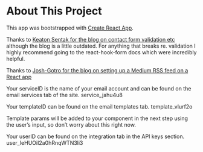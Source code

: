 # About This Project

This app was bootstrapped with [Create React App](https://github.com/facebook/create-react-app).

Thanks to [Keaton Sentak for the blog on contact form validation etc](https://medium.com/weekly-webtips/simple-react-contact-form-without-back-end-9fa06eff52d9) although the blog is a little outdated. For anything that breaks re. validation I highly recommend going to the react-hook-form docs which were incredibly helpful.

Thanks to [Josh-Gotro for the blog on setting up a Medium RSS feed on a React app](https://javascript.plainenglish.io/how-to-stream-a-medium-blog-to-your-react-js-portfolio-9d62de41916e)
  


  Your serviceID is the name of your email account and can be found on the email services tab of the site. 
  service_jahu4u8


Your templateID can be found on the email templates tab. 
template_vlurf2o


Template params will be added to your component in the next step using the user’s input, so don’t worry about this right now.


Your userID can be found on the integration tab in the API keys section.
user_leHUOiI2a0hRnqWTN3li3